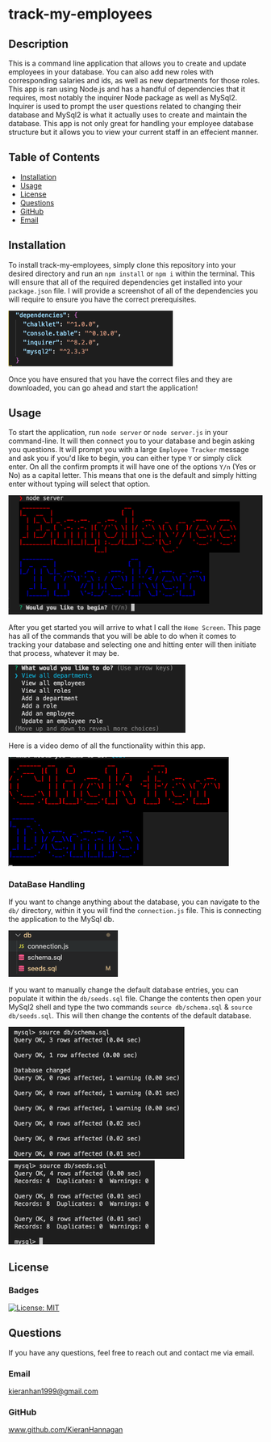 # track-my-employees
          
  ## Description
  This is a command line application that allows you to create and update employees in your database. You can also add new roles with corresponding salaries and ids, as well as new departments for those roles. This app is ran using Node.js and has a handful of dependencies that it requires, most notably the inquirer Node package as well as MySql2. Inquirer is used to prompt the user questions related to changing their database and MySql2 is what it actually uses to create and maintain the database. This app is not only great for handling your employee database structure but it allows you to view your current staff in an effecient manner.
  
  ## Table of Contents
  * [Installation](#installation)
  * [Usage](#usage)
  * [License](#license)
  * [Questions](#questions)
  * [GitHub](#github)
  * [Email](#email)
  
  ## Installation 
  To install track-my-employees, simply clone this repository into your desired directory and run an `npm install` or `npm i` within the terminal. This will ensure that all of the required dependencies get installed into your `package.json` file. I will provide a screenshot of all of the dependencies you will require to ensure you have the correct prerequisites. 

 ![p.json](./public//img/package_json.png)

 Once you have ensured that you have the correct files and they are downloaded, you can go ahead and start the application!
  
  ## Usage 
  To start the application, run `node server` or `node server.js` in your command-line. It will then connect you to your database and begin asking you questions. It will prompt you with a large `Employee Tracker` message and ask you if you'd like to begin, you can either type `Y` or simply click enter. 
    On all the confirm prompts it will have one of the options `Y/n` (Yes or No) as a capital letter. This means that one is the default and simply hitting enter without typing will select that option.


 ![p.json](./public//img/employee_tracker.png)

  
  
After you get started you will arrive to what I call the `Home Screen`. This page has all of the commands that you will be able to do when it comes to tracking your database and selecting one and hitting enter will then initiate that process, whatever it may be.

 ![p.json](./public//img/home_screen.png)



Here is a video demo of all the functionality within this app.


 [![p.json](./public//img/demo.png)](https://drive.google.com/file/d/18L9qEpw8QdtyyTB2eEUCSDm9wVFJNR3D/view)


### DataBase Handling
If you want to change anything about the database, you can navigate to the `db/` directory, within it you will find the `connection.js` file. This is connecting the application to the MySql db. 

 ![p.json](./public//img/db.png)

If you want to manually change the default database entries, you can populate it within the `db/seeds.sql` file. Change the contents then open your MySql2 shell and type the two commands `source db/schema.sql` & `source db/seeds.sql`. This will then change the contents of the default database.

 ![p.json](./public//img/schema.png) 
 ![p.json](./public//img/seeds.png)


  ## License
  ### Badges
  [![License: MIT](https://img.shields.io/badge/License-MIT-yellow.svg)](https://opensource.org/licenses/MIT)
  ## Questions
  If you have any questions, feel free to reach out and contact me via email.
  ### Email
  kieranhan1999@gmail.com
  ### GitHub
  www.github.com/KieranHannagan
  

  
